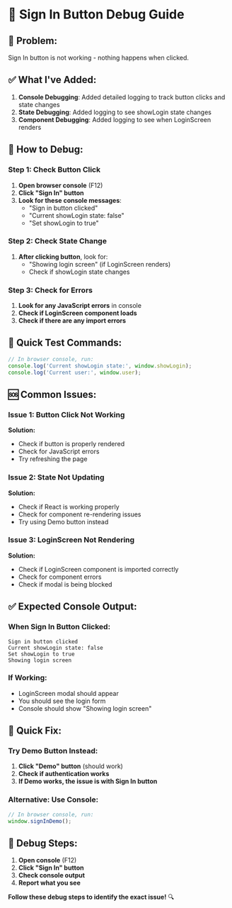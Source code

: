 # 🔧 Sign In Button Debug Guide

## 🎯 **Problem:**
Sign In button is not working - nothing happens when clicked.

## ✅ **What I've Added:**

1. **Console Debugging**: Added detailed logging to track button clicks and state changes
2. **State Debugging**: Added logging to see showLogin state changes
3. **Component Debugging**: Added logging to see when LoginScreen renders

## 🚀 **How to Debug:**

### **Step 1: Check Button Click**
1. **Open browser console** (F12)
2. **Click "Sign In" button**
3. **Look for these console messages**:
   - "Sign in button clicked"
   - "Current showLogin state: false"
   - "Set showLogin to true"

### **Step 2: Check State Change**
1. **After clicking button**, look for:
   - "Showing login screen" (if LoginScreen renders)
   - Check if showLogin state changes

### **Step 3: Check for Errors**
1. **Look for any JavaScript errors** in console
2. **Check if LoginScreen component loads**
3. **Check if there are any import errors**

## 🔧 **Quick Test Commands:**

```javascript
// In browser console, run:
console.log('Current showLogin state:', window.showLogin);
console.log('Current user:', window.user);
```

## 🆘 **Common Issues:**

### **Issue 1: Button Click Not Working**
**Solution:**
- Check if button is properly rendered
- Check for JavaScript errors
- Try refreshing the page

### **Issue 2: State Not Updating**
**Solution:**
- Check if React is working properly
- Check for component re-rendering issues
- Try using Demo button instead

### **Issue 3: LoginScreen Not Rendering**
**Solution:**
- Check if LoginScreen component is imported correctly
- Check for component errors
- Check if modal is being blocked

## ✅ **Expected Console Output:**

### **When Sign In Button Clicked:**
```
Sign in button clicked
Current showLogin state: false
Set showLogin to true
Showing login screen
```

### **If Working:**
- LoginScreen modal should appear
- You should see the login form
- Console should show "Showing login screen"

## 🎯 **Quick Fix:**

### **Try Demo Button Instead:**
1. **Click "Demo" button** (should work)
2. **Check if authentication works**
3. **If Demo works, the issue is with Sign In button**

### **Alternative: Use Console:**
```javascript
// In browser console, run:
window.signInDemo();
```

## 🎉 **Debug Steps:**

1. **Open console** (F12)
2. **Click "Sign In" button**
3. **Check console output**
4. **Report what you see**

**Follow these debug steps to identify the exact issue!** 🔍
